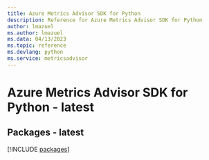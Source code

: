 ```yaml
---
title: Azure Metrics Advisor SDK for Python
description: Reference for Azure Metrics Advisor SDK for Python
author: lmazuel
ms.author: lmazuel
ms.data: 04/13/2023
ms.topic: reference
ms.devlang: python
ms.service: metricsadvisor
---
```

# Azure Metrics Advisor SDK for Python - latest
## Packages - latest
[!INCLUDE [packages](metrics-advisor-index.md)]